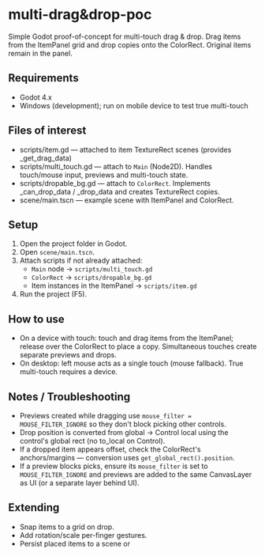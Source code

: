 # multi-drag&drop-poc

Simple Godot proof-of-concept for multi-touch drag & drop. Drag items from the ItemPanel grid and drop copies onto the ColorRect. Original items remain in the panel.

## Requirements
- Godot 4.x
- Windows (development); run on mobile device to test true multi-touch

## Files of interest
- scripts/item.gd — attached to item TextureRect scenes (provides _get_drag_data)
- scripts/multi_touch.gd — attach to `Main` (Node2D). Handles touch/mouse input, previews and multi-touch state.
- scripts/dropable_bg.gd — attach to `ColorRect`. Implements _can_drop_data / _drop_data and creates TextureRect copies.
- scene/main.tscn — example scene with ItemPanel and ColorRect.

## Setup
1. Open the project folder in Godot.
2. Open `scene/main.tscn`.
3. Attach scripts if not already attached:
   - `Main` node -> `scripts/multi_touch.gd`
   - `ColorRect` -> `scripts/dropable_bg.gd`
   - Item instances in the ItemPanel -> `scripts/item.gd`
4. Run the project (F5).

## How to use
- On a device with touch: touch and drag items from the ItemPanel; release over the ColorRect to place a copy. Simultaneous touches create separate previews and drops.
- On desktop: left mouse acts as a single touch (mouse fallback). True multi-touch requires a device.

## Notes / Troubleshooting
- Previews created while dragging use `mouse_filter = MOUSE_FILTER_IGNORE` so they don't block picking other controls.
- Drop position is converted from global -> Control local using the control's global rect (no to_local on Control).
- If a dropped item appears offset, check the ColorRect's anchors/margins — conversion uses `get_global_rect().position`.
- If a preview blocks picks, ensure its `mouse_filter` is set to `MOUSE_FILTER_IGNORE` and previews are added to the same CanvasLayer as UI (or a separate layer behind UI).

## Extending
- Snap items to a grid on drop.
- Add rotation/scale per-finger gestures.
- Persist placed items to a scene or